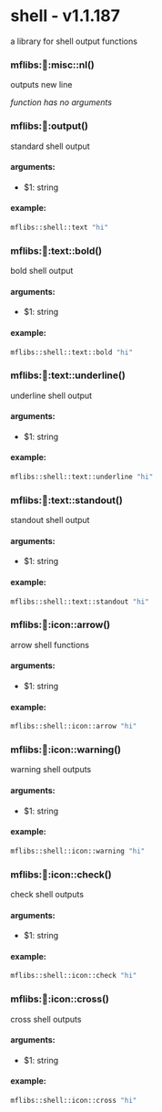 # shell - v1.1.187
a library for shell output functions


### mflibs::shell::misc::nl()

outputs new line

*function has no arguments*

### mflibs::shell::output()

standard shell output

#### arguments:

- $1: string

#### example:

```bash
mflibs::shell::text "hi"
```

### mflibs::shell::text::bold()

bold shell output

#### arguments:

- $1: string

#### example:

```bash
mflibs::shell::text::bold "hi"
```

### mflibs::shell::text::underline()

underline shell output

#### arguments:

- $1: string

#### example:

```bash
mflibs::shell::text::underline "hi"
```

### mflibs::shell::text::standout()

standout shell output

#### arguments:

- $1: string

#### example:

```bash
mflibs::shell::text::standout "hi"
```

### mflibs::shell::icon::arrow()

arrow shell functions

#### arguments:

- $1: string

#### example:

```bash
mflibs::shell::icon::arrow "hi"
```

### mflibs::shell::icon::warning()

warning shell outputs

#### arguments:

- $1: string

#### example:

```bash
mflibs::shell::icon::warning "hi"
```

### mflibs::shell::icon::check()

check shell outputs

#### arguments:

- $1: string

#### example:

```bash
mflibs::shell::icon::check "hi"
```

### mflibs::shell::icon::cross()

cross shell outputs

#### arguments:

- $1: string

#### example:

```bash
mflibs::shell::icon::cross "hi"
```


